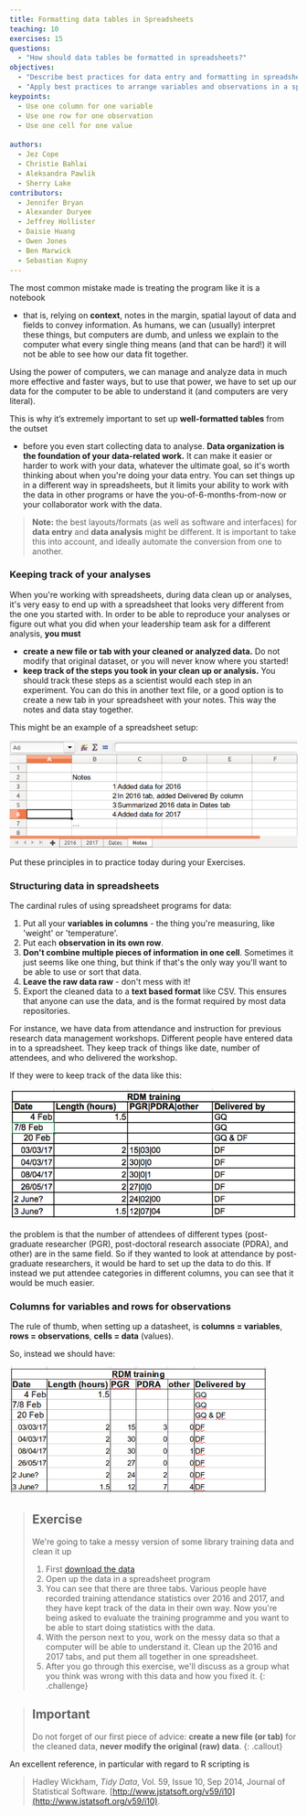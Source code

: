 ```yaml
---
title: Formatting data tables in Spreadsheets
teaching: 10
exercises: 15
questions:
  - "How should data tables be formatted in spreadsheets?"
objectives:
  - "Describe best practices for data entry and formatting in spreadsheets."
  - "Apply best practices to arrange variables and observations in a spreadsheet."
keypoints:
  - Use one column for one variable
  - Use one row for one observation
  - Use one cell for one value

authors:
  - Jez Cope
  - Christie Bahlai
  - Aleksandra Pawlik
  - Sherry Lake
contributors:
  - Jennifer Bryan
  - Alexander Duryee
  - Jeffrey Hollister
  - Daisie Huang
  - Owen Jones
  - Ben Marwick
  - Sebastian Kupny
---
```



The most common mistake made is treating the program like it is a notebook
- that is, relying on **context**, notes in the margin,
spatial layout of data and fields to convey information.
As humans,
we can (usually) interpret these things,
but computers are dumb,
and unless we explain to the computer what every single thing means
(and that can be hard!)
it will not be able to see how our data fit together.

Using the power of computers,
we can manage and analyze data in much more effective and faster ways,
but to use that power,
we have to set up our data for the computer to be able to understand it
(and computers are very literal).

This is why it’s extremely important to set up **well-formatted tables** from the outset
- before you even start collecting data to analyse.
**Data organization is the foundation of your data-related work.**
It can make it easier or harder to work with your data,
whatever the ultimate goal,
so it's worth thinking about when you're doing your data entry.
You can set things up in a different way in spreadsheets,
but it limits your ability to work with the data in other programs
or have the you-of-6-months-from-now or your collaborator work with the data.

> **Note:** the best layouts/formats (as well as software and
> interfaces) for **data entry** and **data analysis** might be
> different. It is important to take this into account, and ideally
> automate the conversion from one to another.

### Keeping track of your analyses

When you're working with spreadsheets, during data clean up or analyses, it's
very easy to end up with a spreadsheet that looks very different from the one
you started with. In order to be able to reproduce your analyses or figure out
what you did when your leadership team ask for a different analysis,
**you must**

- **create a new file or tab with your cleaned or analyzed data.** Do
  not modify that original dataset, or you will never know where you
  started!
- **keep track of the steps you took in your clean up or analysis.**
  You should track these steps as a scientist would each step in an
  experiment. You can do this in another text file, or a good option
  is to create a new tab in your spreadsheet with your notes. This way
  the notes and data stay together.

This might be an example of a spreadsheet setup:

![spreadsheet setup](../fig/spreadsheet-setup.png)

Put these principles in to practice today during your Exercises.


### Structuring data in spreadsheets


The cardinal rules of using spreadsheet programs for data:

1. Put all your **variables in columns** - the thing you're measuring,
   like 'weight' or 'temperature'.
2. Put each **observation in its own row**.
3. **Don't combine multiple pieces of information in one
   cell**. Sometimes it just seems like one thing, but think if that's
   the only way you'll want to be able to use or sort that data.
4. **Leave the raw data raw** - don't mess with it!
5. Export the cleaned data to a **text based format** like CSV. This
   ensures that anyone can use the data, and is the format required by
   most data repositories.

For instance, we have data from attendance and instruction for previous
research data management workshops. Different people have entered data in to a
spreadsheet. They keep track of things like date, number of attendees, and who
delivered the workshop.

If they were to keep track of the data like this:

![multiple-info example](../fig/multiple-info.png)

the problem is that the number of attendees of different types (post-graduate
researcher (PGR), post-doctoral research associate (PDRA), and other) are in
the same field. So if they wanted to look at attendance by post-graduate
researchers, it would be hard to set up the data to do this. If instead we
put attendee categories in different columns, you can see that it would be much
easier.

### Columns for variables and rows for observations

The rule of thumb, when setting up a datasheet, is **columns =
variables**, **rows = observations**, **cells = data** (values).

So, instead we should have:

![single-info example](../fig/single-info.png)

> ## Exercise
>
> We're going to take a messy version of some library training data and clean it up
>
> 1. First [download the data](../data/training_attendance.xlsx)
> 2. Open up the data in a spreadsheet program
> 1. You can see that there are three tabs. Various people have recorded
  training attendance statistics over 2016 and 2017, and they have
  kept track of the data in their own way. Now you're being asked to
  evaluate the training programme and you want to be able to start
  doing statistics with the data.
> 1. With the person next to you, work on the messy data so that a
  computer will be able to understand it. Clean up the 2016 and 2017
  tabs, and put them all together in one spreadsheet.
> 1. After you go through this exercise, we'll discuss as a group what you think was wrong
with this data and how you fixed it.
{: .challenge}


> ## Important ##
>
> Do not forget of our first piece of advice:
> **create a new file (or tab)** for the cleaned data, **never
> modify the original (raw) data**.
{: .callout}


An excellent reference, in particular with regard to R scripting is

> Hadley Wickham, *Tidy Data*, Vol. 59, Issue 10, Sep 2014, Journal of
> Statistical Software. [http://www.jstatsoft.org/v59/i10](http://www.jstatsoft.org/v59/i10).

<!-- *Instructors see notes in 'instructors_notes.md' on this exercise.* -->
